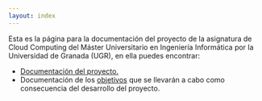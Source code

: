 ```yaml
---
layout: index
---
```

Esta es la página para la documentación del proyecto de la asignatura de Cloud Computing del Máster Universitario en Ingeniería Informática por la Universidad de Granada (UGR), en ella puedes encontrar:

- [Documentación del proyecto.](documentos/documentacion)
- Documentación de los [objetivos](documentos/objetivos) que se llevarán a cabo como consecuencia del desarrollo del proyecto.
